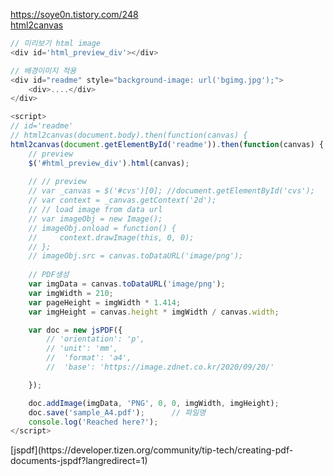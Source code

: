 https://soye0n.tistory.com/248  
[html2canvas](https://html2canvas.hertzen.com/documentation)    
```javascript
// 미리보기 html image 
<div id='html_preview_div'></div>

// 배경이미지 적용
<div id="readme" style="background-image: url('bgimg.jpg');">
    <div>....</div>
</div>

<script>
// id='readme'
// html2canvas(document.body).then(function(canvas) {
html2canvas(document.getElementById('readme')).then(function(canvas) {
    // preview 
    $('#html_preview_div').html(canvas);
    
    // // preview 
    // var _canvas = $('#cvs')[0]; //document.getElementById('cvs');
    // var context = _canvas.getContext('2d');
    // // load image from data url
    // var imageObj = new Image();
    // imageObj.onload = function() {
    //     context.drawImage(this, 0, 0);
    // };
    // imageObj.src = canvas.toDataURL('image/png');
    
    // PDF생성
    var imgData = canvas.toDataURL('image/png');
    var imgWidth = 210;
    var pageHeight = imgWidth * 1.414;
    var imgHeight = canvas.height * imgWidth / canvas.width;

    var doc = new jsPDF({
        // 'orientation': 'p',
        // 'unit': 'mm',
        //  'format': 'a4',
        //  'base': 'https://image.zdnet.co.kr/2020/09/20/'

    });

    doc.addImage(imgData, 'PNG', 0, 0, imgWidth, imgHeight);
    doc.save('sample_A4.pdf');      // 파일명
    console.log('Reached here?');
</script>

```

<div id='html_preview_div'></div>
[jspdf](https://developer.tizen.org/community/tip-tech/creating-pdf-documents-jspdf?langredirect=1)